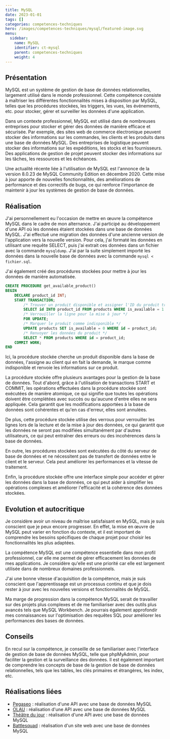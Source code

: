```yaml
---
title: MySQL
date: 2023-01-01
tags: []
categories: competences-techniques
hero: /images/competences-techniques/mysql/featured-image.svg
menu:
  sidebar:
    name: MySQL
    identifier: ct-mysql
    parent: competences-techniques
    weight: 4
---
```


## Présentation
MySQL est un système de gestion de base de données relationnelles, largement utilisé dans le monde professionnel. Cette compétence consiste à maîtriser les différentes fonctionnalités mises à disposition par MySQL, telles que les procédures stockées, les triggers, les vues, les événements, etc. pour stocker, gérer et surveiller les données d'une application.

Dans un contexte professionnel, MySQL est utilisé dans de nombreuses entreprises pour stocker et gérer des données de manière efficace et sécurisée. Par exemple, des sites web de commerce électronique peuvent stocker des informations sur les commandes, les clients et les produits dans une base de données MySQL. Des entreprises de logistique peuvent stocker des informations sur les expéditions, les stocks et les fournisseurs. Des applications de gestion de projet peuvent stocker des informations sur les tâches, les ressources et les échéances.

Une actualité récente liée à l'utilisation de MySQL est l'annonce de la version 8.0.23 de MySQL Community Edition en décembre 2020. Cette mise à jour apporte de nouvelles fonctionnalités, des améliorations de performance et des correctifs de bugs, ce qui renforce l'importance de maintenir à jour les systèmes de gestion de base de données.

## Réalisation
J'ai personnellement eu l'occasion de mettre en œuvre la compétence MySQL dans le cadre de mon alternance. J'ai participé au développement d'une API où les données étaient stockées dans une base de données MySQL. J'ai effectué une migration des données d'une ancienne version de l'application vers la nouvelle version. Pour cela, j'ai formaté les données en utilisant une requête SELECT, puis j'ai extrait ces données dans un fichier avec la commande `mysqldump`. J'ai par la suite simplement importé les données dans la nouvelle base de données avec la commande `mysql < fichier.sql`.

J'ai également créé des procédures stockées pour mettre à jour les données de manière 
automatisée.
```sql
CREATE PROCEDURE get_available_product()
BEGIN
    DECLARE product_id INT;
    START TRANSACTION;
        /* Trouver un produit disponible et assigner l'ID du produit trouvé à la variable product_id */
        SELECT id INTO product_id FROM products WHERE is_available = 1 AND quantity > 0 LIMIT 1
        /* Verrouiller la ligne pour la mise à jour */
        FOR UPDATE;
        /* Marquer le produit comme indisponible */
        UPDATE products SET is_available = 0 WHERE id = product_id;
        /* Renvoyer les données du produit */
        SELECT * FROM products WHERE id = product_id;
    COMMIT WORK;
END
```
Ici, la procédure stockée cherche un produit disponible dans la base de données, l'assigne au client qui en fait la demande, le marque comme indisponible et renvoie les informations sur ce produit.

La procédure stockée offre plusieurs avantages pour la gestion de la base de données. Tout d'abord, grâce à l'utilisation de transactions START et COMMIT, les opérations effectuées dans la procédure stockée sont exécutées de manière atomique, ce qui signifie que toutes les opérations doivent être complétées avec succès ou qu'aucune d'entre elles ne sera appliquée. Cela garantit que les modifications apportées à la base de données sont cohérentes et qu'en cas d'erreur, elles sont annulées.

De plus, cette procédure stockée utilise des verrous pour verrouiller les lignes lors de la lecture et de la mise à jour des données, ce qui garantit que les données ne seront pas modifiées simultanément par d'autres utilisateurs, ce qui peut entraîner des erreurs ou des incohérences dans la base de données.

En outre, les procédures stockées sont exécutées du côté du serveur de base de données et ne nécessitent pas de transfert de données entre le client et le serveur. Cela peut améliorer les performances et la vitesse de traitement.

Enfin, la procédure stockée offre une interface simple pour accéder et gérer les données dans la base de données, ce qui peut aider à simplifier les opérations complexes et améliorer l'efficacité et la cohérence des données stockées.

## Evolution et autocritique
Je considère avoir un niveau de maîtrise satisfaisant en MySQL, mais je suis conscient que je peux encore progresser. En effet, la mise en œuvre de MySQL peut varier en fonction du contexte, et il est important de comprendre les besoins spécifiques de chaque projet pour choisir les fonctionnalités les plus adaptées.

La compétence MySQL est une compétence essentielle dans mon profil professionnel, car elle me permet de gérer efficacement les données de mes applications. Je considère qu'elle est une priorité car elle est largement utilisée dans de nombreux domaines professionnels.

J'ai une bonne vitesse d'acquisition de la compétence, mais je suis conscient que l'apprentissage est un processus continu et que je dois rester à jour avec les nouvelles versions et fonctionnalités de MySQL.

Ma marge de progression dans la compétence MySQL serait de travailler sur des projets plus complexes et de me familiariser avec des outils plus avancés tels que MySQL Workbench. Je pourrais également approfondir mes connaissances sur l'optimisation des requêtes SQL pour améliorer les performances des bases de données.

## Conseils
En recul sur la compétence, je conseille de se familiariser avec l'interface de gestion de base de données MySQL, telle que phpMyAdmin, pour faciliter la gestion et la surveillance des données. Il est également important de comprendre les concepts de base de la gestion de base de données relationnelles, tels que les tables, les clés primaires et étrangères, les index, etc.

## Réalisations liées
- [Pegaseo](/posts/realisations/pegaseo) : réalisation d'une API avec une base de données MySQL
- [OLAU](/posts/realisations/olau) : réalisation d'une API avec une base de données MySQL
- [Théâtre du jour](/posts/realisations/theatre-du-jour) : réalisation d'une API avec une base de données MySQL
- [Battlesquad](/posts/realisations/battlesquad) : réalisation d'un site web avec une base de données MySQL
